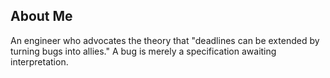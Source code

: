 ## About Me

An engineer who advocates the theory that "deadlines can be extended by turning bugs into allies."
A bug is merely a specification awaiting interpretation.
